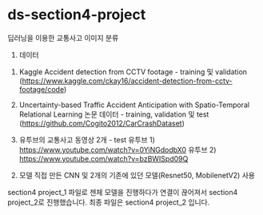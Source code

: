 # ds-section4-project

딥러닝을 이용한 교통사고 이미지 분류

1. 데이터

1) Kaggle Accident detection from CCTV footage - training 및 validation
(https://www.kaggle.com/ckay16/accident-detection-from-cctv-footage/code)

2) Uncertainty-based Traffic Accident Anticipation with Spatio-Temporal Relational Learning 논문 데이터 - training, validation 및 test
(https://github.com/Cogito2012/CarCrashDataset)

3) 유투브의 교통사고 동영상 2개 - test
유투브 1) https://www.youtube.com/watch?v=0YiNGdodbX0
유투브 2) https://www.youtube.com/watch?v=bzBWISpd09Q

2. 모델
직접 만든 CNN 및 2개의 기존에 있던 모델(Resnet50, MobilenetV2) 사용

section4 project_1 파일로 젠체 모델을 진행하다가 연결이 끊어져서 section4 project_2로 진행했습니다.
최종 파일은 section4 project_2 입니다.
